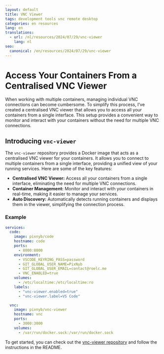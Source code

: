 ```yaml
---
layout: default
title: VNC Viewer
tags: development tools vnc remote desktop
categories: en resources
lang: en
translations:
  - url: /nl/resources/2024/07/29/vnc-viewer
    lang: nl
seo:
  canonical: /en/resources/2024/07/29/vnc-viewer
---
```


# Access Your Containers From a Centralised VNC Viewer

When working with multiple containers, managing individual VNC connections can become cumbersome. To simplify this process, I've created a centralised VNC viewer that allows you to access all your containers from a single interface. This setup provides a convenient way to monitor and interact with your containers without the need for multiple VNC connections.
<!--more-->

## Introducing `vnc-viewer`

The `vnc-viewer` repository provides a Docker image that acts as a centralised VNC viewer for your containers. It allows you to connect to multiple containers from a single interface, providing a unified view of your running services. Here are some of the key features:

- **Centralised VNC Viewer:** Access all your containers from a single interface, eliminating the need for multiple VNC connections.
- **Container Management:** Monitor and interact with your containers in real-time, making it easier to manage your services.
- **Auto Discovery:** Automatically detects running containers and displays them in the viewer, simplifying the connection process.

### Example

```yaml
services:
  code:
    image: pixnyb/code
    hostname: code
    ports:
      - 8000:8000
    environment:
      - VSCODE_KEYRING_PASS=password
      - GIT_GLOBAL_USER_NAME=PixNyb
      - GIT_GLOBAL_USER_EMAIL=contact@roelc.me
      - VNC_ENABLED=true
    volumes:
      - /etc/localtime:/etc/localtime:ro
    labels:
      - "vnc-viewer.enabled=true"
      - "vnc-viewer.label=VS Code"

  vnc:
    image: pixnyb/vnc-viewer
    hostname: vnc
    ports:
      - 3000:3000
    volumes:
      - /var/run/docker.sock:/var/run/docker.sock
```

To get started, you can check out the [vnc-viewer repository](https://github.com/PixNyb/vnc-viewer) and follow the instructions in the README.